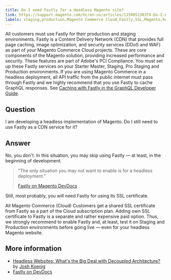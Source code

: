 ```yaml
---
title: Do I need Fastly for a Headless Magento site?
link: https://support.magento.com/hc/en-us/articles/115005130374-Do-I-need-Fastly-for-a-Headless-Magento-site-
labels: staging,production,Magento Commerce Cloud,Fastly,SSL,Magento,headless,Pro,DDOS,WAF,FAQ,Starter
---
```


<p class="info">All customers must use Fastly for their production and staging environments. Fastly is a Content Delivery Network (CDN) that provides full page caching, image optimization, and security services (DDoS and WAF) as part of your Magento Commerce Cloud projects. These are core components of the Magento solution, providing increased performance and security. These features are part of Adobe's PCI Compliance. You must set up these Fastly services on your Starter Master, Staging, Pro Staging and Production environments. If you are using Magento Commerce in a headless deployment, all API traffic from the public internet must pass through Fastly and we highly recommend that you use Fastly to cache GraphQL responses. See <a href="https://devdocs.magento.com/guides/v2.3/graphql/caching.html#caching-with-fastly">Caching with Fastly in the GraphQL Developer Guide</a>.</p>
<h2>Question</h2>
<p>I am developing a headless implementation of Magento. Do I still need to use Fastly as a CDN service for it?</p>
<h2>Answer</h2>
<p>No, you don't. In this situation, you may skip using Fastly — at least, in the beginning of development.</p>
<blockquote>
<p>"The only situation you may not want to enable is for a headless deployment."</p>
<p><a href="https://devdocs.magento.com/cloud/cdn/cloud-fastly.html">Fastly on Magento DevDocs</a></p>
</blockquote>
<p>Still, most probably, you will need Fastly for using its SSL certificate.</p>
<p>All Magento Commerce (Cloud) Customers get a shared SSL certificate from Fastly as a part of the Cloud subscription plan. Adding own SSL certificate to Fastly is a separate and rather expensive paid option. Thus, we strongly recommend to enable Fastly and, at least, test it on Staging and Production environments before going live — even for your headless Magento website.</p>
<h2>More information</h2>
<ul>
<li>
<a href="https://pantheon.io/blog/headless-websites-whats-big-deal-decoupled-architecture">Headless Websites: What's the Big Deal with Decoupled Architecture?</a> by <a href="https://pantheon.io/team/josh-koenig">Josh Koenig</a>
</li>
<li><a href="https://devdocs.magento.com/cloud/cdn/cloud-fastly.html">Fastly on DevDocs</a></li>
</ul>